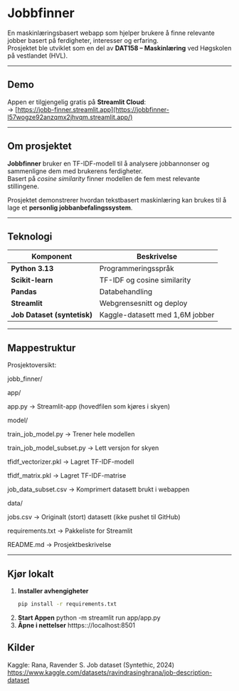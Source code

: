 # Jobbfinner

En maskinlæringsbasert webapp som hjelper brukere å finne relevante jobber basert på ferdigheter, interesser og erfaring.  
Prosjektet ble utviklet som en del av **DAT158 – Maskinlæring** ved Høgskolen på vestlandet (HVL).

---

## Demo
Appen er tilgjengelig gratis på **Streamlit Cloud**:  
-> [https://jobb-finner.streamlit.app](https://jobbfinner-l57wogze92anzqmx2jhvqm.streamlit.app/)  

---

## Om prosjektet

**Jobbfinner** bruker en TF-IDF-modell til å analysere jobbannonser og sammenligne dem med brukerens ferdigheter.  
Basert på *cosine similarity* finner modellen de fem mest relevante stillingene.

Prosjektet demonstrerer hvordan tekstbasert maskinlæring kan brukes til å lage et **personlig jobbanbefalingssystem**.

---

## Teknologi

| Komponent | Beskrivelse |
|------------|--------------|
| **Python 3.13** | Programmeringsspråk |
| **Scikit-learn** | TF-IDF og cosine similarity |
| **Pandas** | Databehandling |
| **Streamlit** | Webgrensesnitt og deploy |
| **Job Dataset (syntetisk)** | Kaggle-datasett med 1,6M jobber |

---

## Mappestruktur
Prosjektoversikt:

jobb_finner/

app/

app.py → Streamlit-app (hovedfilen som kjøres i skyen)

model/

train_job_model.py → Trener hele modellen

train_job_model_subset.py → Lett versjon for skyen

tfidf_vectorizer.pkl → Lagret TF-IDF-modell

tfidf_matrix.pkl → Lagret TF-IDF-matrise

job_data_subset.csv → Komprimert datasett brukt i webappen

data/

jobs.csv → Originalt (stort) datasett (ikke pushet til GitHub)

requirements.txt → Pakkeliste for Streamlit

README.md → Prosjektbeskrivelse

---

## Kjør lokalt

1. **Installer avhengigheter**
   ```bash
   pip install -r requirements.txt
2. **Start Appen**
  python -m streamlit run app/app.py
3. **Åpne i nettelser**
   htttps:://localhost:8501


## Kilder
Kaggle: Rana, Ravender S. Job dataset (Syntethic, 2024) https://www.kaggle.com/datasets/ravindrasinghrana/job-description-dataset



